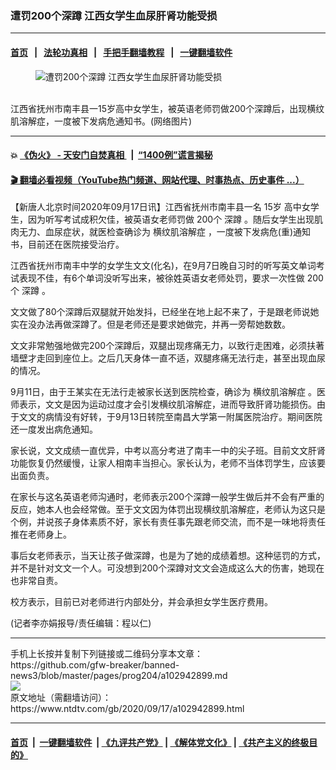 ### 遭罚200个深蹲 江西女学生血尿肝肾功能受损
------------------------

#### [首页](https://github.com/gfw-breaker/banned-news3/blob/master/README.md) &nbsp;&nbsp;|&nbsp;&nbsp; [法轮功真相](https://github.com/begood0513/basic/blob/master/README.md)  &nbsp;&nbsp;|&nbsp;&nbsp; [手把手翻墙教程](https://github.com/gfw-breaker/guides/wiki)  &nbsp;&nbsp;|&nbsp;&nbsp; [一键翻墙软件](https://github.com/gfw-breaker/nogfw/blob/master/README.md)  



<div><div class="featured_image">
 <figure>
  <img alt="遭罚200个深蹲 江西女学生血尿肝肾功能受损" src="https://i.ntdtv.com/assets/uploads/2020/09/2020091755-800x450.jpg"/>
 </figure><br/>
 <span class="caption">
  江西省抚州市南丰县一15岁高中女学生，被英语老师罚做200个深蹲后，出现横纹肌溶解症，一度被下发病危通知书。(网络图片)
 </span>
</div>
</div><hr/>

#### 💥 [《伪火》 - 天安门自焚真相 ](http://158.247.195.190:10000/videos/blog/weihuo.html)&nbsp; |&nbsp; [“1400例”谎言揭秘  ](http://158.247.195.190:10000/videos/blog/jiexi1400.html)

#### [ 🎬  翻墙必看视频（YouTube热门频道、网站代理、时事热点、历史事件 ...）](https://github.com/gfw-breaker/links/blob/master/banned.md)

<div><div class="post_content" itemprop="articleBody">
 <p>
  【新唐人北京时间2020年09月17日讯】江西省抚州市南丰县一名
  <ok href="https://www.ntdtv.com/gb/15岁.htm">
   15岁
  </ok>
  高中女学生，因为听写考试成积欠佳，被英语女老师罚做
  <ok href="https://www.ntdtv.com/gb/200个.htm">
   200个
  </ok>
  <ok href="https://www.ntdtv.com/gb/深蹲.htm">
   深蹲
  </ok>
  。随后女学生出现肌肉无力、血尿症状，就医检查确诊为
  <ok href="https://www.ntdtv.com/gb/横纹肌溶解症.htm">
   横纹肌溶解症
  </ok>
  ，一度被下发病危(重)通知书，目前还在医院接受治疗。
 </p>
 <p>
  江西省抚州市南丰中学的女学生文文(化名)，在9月7日晚自习时的听写英文单词考试表现不佳，有6个单词没听写出来，被徐姓英语女老师处罚，要求一次性做
  <ok href="https://www.ntdtv.com/gb/200个.htm">
   200个
  </ok>
  <ok href="https://www.ntdtv.com/gb/深蹲.htm">
   深蹲
  </ok>
  。
 </p>
 <p>
  文文做了80个深蹲后双腿就开始发抖，已经坐在地上起不来了，于是跟老师说她实在没办法再做深蹲了。但是老师还是要求她做完，并再一旁帮她数数。
 </p>
 <p>
  文文非常勉强地做完200个深蹲后，双腿出现疼痛无力，以致行走困难，必须扶著墙壁才走回到座位上。之后几天身体一直不适，双腿疼痛无法行走，甚至出现血尿的情况。
 </p>
 <p>
  9月11日，由于王某实在无法行走被家长送到医院检查，确诊为
  <ok href="https://www.ntdtv.com/gb/横纹肌溶解症.htm">
   横纹肌溶解症
  </ok>
  。医师表示，文文是因为运动过度才会引发横纹肌溶解症，进而导致肝肾功能损伤。由于文文的病情没有好转，于9月13日转院至南昌大学第一附属医院治疗。期间医院还一度发出病危通知。
 </p>
 <p>
  家长说，文文成绩一直优异，中考以高分考进了南丰一中的尖子班。目前文文肝肾功能恢复仍然缓慢，让家人相南丰当担心。家长认为，老师不当体罚学生，应该要出面负责。
 </p>
 <p>
  在家长与这名英语老师沟通时，老师表示200个深蹲一般学生做后并不会有严重的反应，她本人也会经常做。至于文文因为体罚出现横纹肌溶解症，老师认为这只是个例，并说孩子身体素质不好，家长有责任事先跟老师交流，而不是一味地将责任推在老师身上。
 </p>
 <p>
  事后女老师表示，当天让孩子做深蹲，也是为了她的成绩着想。这种惩罚的方式，并不是针对文文一个人。可没想到200个深蹲对文文会造成这么大的伤害，她现在也非常自责。
 </p>
 <p>
  校方表示，目前已对老师进行内部处分，并会承担女学生医疗费用。
 </p>
 <p>
  (记者李亦娟报导/责任编辑：程以仁)
 </p>
 <div class="single_ad">
 </div>
</div>
</div>
<hr/>
手机上长按并复制下列链接或二维码分享本文章：<br/>
https://github.com/gfw-breaker/banned-news3/blob/master/pages/prog204/a102942899.md <br/>
<a href='https://github.com/gfw-breaker/banned-news3/blob/master/pages/prog204/a102942899.md'><img src='https://github.com/gfw-breaker/banned-news3/blob/master/pages/prog204/a102942899.md.png'/></a> <br/>
原文地址（需翻墙访问）：https://www.ntdtv.com/gb/2020/09/17/a102942899.html


------------------------
#### [首页](https://github.com/gfw-breaker/banned-news3/blob/master/README.md) &nbsp;|&nbsp; [一键翻墙软件](https://github.com/gfw-breaker/nogfw/blob/master/README.md) &nbsp;| [《九评共产党》](https://github.com/gfw-breaker/9ping.md/blob/master/README.md#九评之一评共产党是什么) | [《解体党文化》](https://github.com/gfw-breaker/jtdwh.md/blob/master/README.md) | [《共产主义的终极目的》](https://github.com/gfw-breaker/gczydzjmd.md/blob/master/README.md)


<img src='http://gfw-breaker.win/banned-news3/pages/prog204/a102942899.md' width='0px' height='0px'/>
